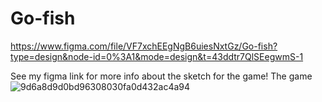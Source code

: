 # Go-fish

https://www.figma.com/file/VF7xchEEgNgB6uiesNxtGz/Go-fish?type=design&node-id=0%3A1&mode=design&t=43ddtr7QlSEegwmS-1

See my figma link for more info about the sketch for the game!
The game 
![9d6a8d9d0bd96308030fa0d432ac4a94](https://github.com/jennetblom/Go-fish/assets/145385182/17a610c5-87e1-4b77-a449-6a50e5a6e133)
